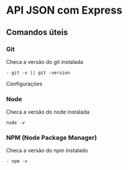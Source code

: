 # API JSON com Express

## Comandos úteis

### Git
Checa a versão do git instalada
```
- git -v || git -version
```

Configurações

### Node
Checa a versão do node instalada
```
node -v
```

### NPM (Node Package Manager)
Checa a versão do npm instalado
```
- npm -v
```